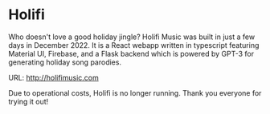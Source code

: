 # Holifi
Who doesn't love a good holiday jingle? Holifi Music was built in just a few days in December 2022. It is a React webapp written in typescript featuring Material UI, Firebase, and a Flask backend which is powered by GPT-3 for generating holiday song parodies.

URL: http://holifimusic.com

Due to operational costs, Holifi is no longer running. Thank you everyone for trying it out!
